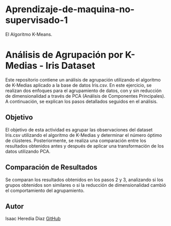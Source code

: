 # Aprendizaje-de-maquina-no-supervisado-1
El Algoritmo K-Means.

# Análisis de Agrupación por K-Medias - Iris Dataset
Este repositorio contiene un análisis de agrupación utilizando el algoritmo de K-Medias aplicado a la base de datos Iris.csv. 
En este ejercicio, se realizan dos enfoques para el agrupamiento de datos, con y sin reducción de dimensionalidad a través de PCA (Análisis de Componentes Principales). 
A continuación, se explican los pasos detallados seguidos en el análisis.

## Objetivo
El objetivo de esta actividad es agrupar las observaciones del dataset Iris.csv utilizando el algoritmo de K-Medias y determinar el número óptimo de clústeres. 
Posteriormente, se realiza una comparación entre los resultados obtenidos antes y después de aplicar una transformación de los datos utilizando PCA.

## Comparación de Resultados
Se comparan los resultados obtenidos en los pasos 2 y 3, analizando si los grupos obtenidos son similares o si la reducción de dimensionalidad cambió el comportamiento del agrupamiento.

## Autor
Isaac Heredia Diaz
[GitHub](https://github.com/IsaacHD86)
